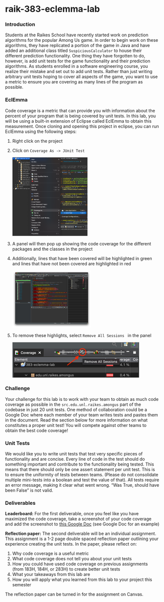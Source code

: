 # raik-383-eclemma-lab
### Introduction

Students at the Raikes School have recently started work on prediction algorithms for the popular Among Us game. In order to begin work on these algorithms, they have replicated a portion of the game in Java and have added an additional class titled `SuspiciousCalculator` to house their different prediction functionality. One thing they have forgotten to do, however, is add unit tests for the game functionality and their prediction algorithms. As students enrolled in a software engineering course, you realize their mistake and set out to add unit tests. Rather than just writing arbitrary unit tests hoping to cover all aspects of the game, you want to use a metric to ensure you are covering as many lines of the program as possible.

### EclEmma

Code coverage is a metric that can provide you with information about the percent of your program that is being covered by unit tests. In this lab, you will be using a built-in extension of Eclipse called EclEmma to obtain this measurement. Once cloning and opening this project in eclipse, you can run EclEmma using the following steps:

1. Right click on the project

2. Click on `Coverage As -> JUnit Test`

   <img src="./images/Step2.png" alt="Screenshot showing how to run EclEmma" style="zoom:25%;" />

3. A panel will then pop up showing the code coverage for the different packages and the classes in the project

4. Additionally, lines that have been covered will be highlighted in green and lines that have not been covered are highlighted in red

   <img src="./images/Step4.png" alt="Screenshot showing code coverage percents and red/green lines" style="zoom:25%;" />

5. To remove these highlights, select `Remove All Sessions ` in the panel

   <img src="./images/Step5.png" alt="Screenshot showing button for removing all sessions" style="zoom:50%;" />

### Challenge

Your challenge for this lab is to work with your team to obtain as much code coverage as possible in the `src.edu.unl.raikes.amongus` part of the codebase in just 20 unit tests. One method of collaboration could be a Google Doc where each member of your team writes tests and pastes them in the document.
Read the section below for more information on what constitutes a proper unit test!
You will compete against other teams to obtain the best code coverage!

### Unit Tests

We would like you to write unit tests that test very specific pieces of functionality and are concise. Every line of code in the test should do something important and contribute to the functionality being tested. This means that there should only be one assert statement per unit test. This is to ensure the uniformity of tests between teams. (Please do not consolidate multiple mini-tests into a boolean and test the value of that). All tests require an error message, making it clear what went wrong. “Was True, should have been False” is not valid.

### Deliverables

**Leaderboard:** For the first deliverable, once you feel like you have maximized the code coverage, take a screenshot of your code coverage and add the screenshot to [this Google Doc](https://docs.google.com/document/d/1yeSXUBekgRyrwFzWLNS9xvkz7n97-l3lDbMstK5P1PE/edit?usp=sharing) (see Google Doc for an example)



**Reflection paper:** The second deliverable will be an individual assignment. This assignment is a 1-2 page double spaced reflection paper outlining your experience creating the unit tests. In the paper, please reflect on:

1. Why code coverage is a useful metric
2. What code coverage does not tell you about your unit tests
3. How you could have used code coverage on previous assignments (from 183H, 184H, or 283H) to create better unit tests
4. What your takeaways from this lab are
5. How you will apply what you learned from this lab to your project this semester



The reflection paper can be turned in for the assignment on Canvas.